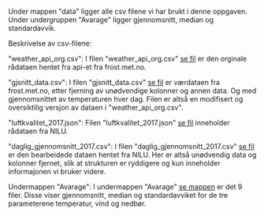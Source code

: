 Under mappen "data" ligger alle csv filene vi har brukt i denne oppgaven. Under undergruppen "Avarage" ligger gjennomsnitt, median og standardavvik. 


Beskrivelse av csv-filene:

"weather_api_org.csv":
I filen "weather_api_org.csv" [se fil](/data/weather_api_org.csv) er den orginale rådataen hentet fra api-et fra frost.met.no. 

"gjsnitt_data.csv":
I filen "gjsnitt_data.csv" [se fil](/data/gjsnitt_data.csv) er værdataen fra frost.met.no, etter fjerning av unødvendige kolonner og annen data. Og med gjennomsnittet av temperaturen hver dag. Filen er altså en modifisert og oversiktilig versjon av dataen i "weather_api_org.csv".

"luftkvalitet_2017.json":
Filen "luftkvalitet_2017.json" [se fil](/data/luftkvalitet_2017.json) inneholder rådataen fra NILU. 

"daglig_gjennomsnitt_2017.csv":
I filen "daglig_gjennomsnitt_2017.csv" [se fil](/data/daglig_gjennomsnitt_2017.csv) er den bearbeidede dataen hentet fra NILU. Her er altså unødvendig data og kolonner fjernet, slik at strukturen er ryddigere og kun inneholder informajonen vi bruker videre. 

Undermappen "Avarage":
I undermappen "Avarage" [se mappen](/data/Avarage/) er det 9 filer. Disse viser gjennomsnitt, median og standardavviket for de tre parameterene temperatur, vind og nedbør. 






